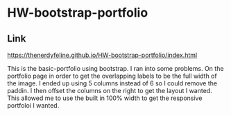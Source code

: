 # HW-bootstrap-portfolio

## Link
https://thenerdyfeline.github.io/HW-bootstrap-portfolio/index.html

This is the basic-portfolio using bootstrap. I ran into some problems. On the portfolio page in order to get the overlapping labels to be the full width of the image.  I ended up using 5 columns instead of 6 so I could remove the paddin. I then offset the columns on the right to get the layout I wanted.  This allowed me to use the built in 100% width to get the responsive portfoloi I wanted.